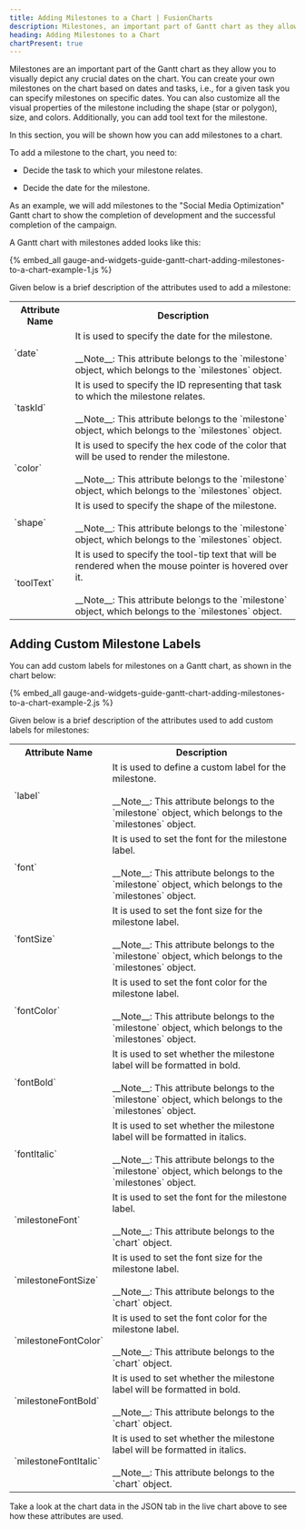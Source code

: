 ```yaml
---
title: Adding Milestones to a Chart | FusionCharts
description: Milestones, an important part of Gantt chart as they allow you to visually depict any crucial dates. Create your milestones on chart based on dates and tasks
heading: Adding Milestones to a Chart
chartPresent: true
---
```


Milestones are an important part of the Gantt chart as they allow you to visually depict any crucial dates on the chart. You can create your own milestones on the chart based on dates and tasks, i.e., for a given task you can specify milestones on specific dates. You can also customize all the visual properties of the milestone including the shape (star or polygon), size, and colors. Additionally, you can add tool text for the milestone.

In this section, you will be shown how you can add milestones to a chart.

To add a milestone to the chart, you need to:

* Decide the task to which your milestone relates.

* Decide the date for the milestone.

As an example, we will add milestones to the "Social Media Optimization" Gantt chart to show the completion of development and the successful completion of the campaign.

A Gantt chart with milestones added looks like this:

{% embed_all gauge-and-widgets-guide-gantt-chart-adding-milestones-to-a-chart-example-1.js %}

Given below is a brief description of the attributes used to add a milestone:

<table>
  <tr>
    <th>Attribute Name</th>
    <th>Description</th>
  </tr>
  <tr>
    <td>`date`</td>
    <td>It is used to specify the date for the milestone. <br> <br> __Note__: This attribute belongs to the `milestone` object, which belongs to the `milestones` object.</td>
  </tr>
  <tr>
    <td>`taskId`</td>
    <td>It is used to specify the ID representing that task to which the milestone relates.<br> <br> __Note__: This attribute belongs to the `milestone` object, which belongs to the `milestones` object.</td>
  </tr>
  <tr>
    <td>`color`</td>
    <td>It is used to specify the hex code of the color that will be used to render the milestone.<br> <br> __Note__: This attribute belongs to the `milestone` object, which belongs to the `milestones` object.</td>
  </tr>
  <tr>
    <td>`shape`</td>
    <td>It is used to specify the shape of the milestone.<br> <br> __Note__: This attribute belongs to the `milestone` object, which belongs to the `milestones` object.</td>
  </tr>
  <tr>
    <td>`toolText`</td>
    <td>It is used to specify the tool-tip text that will be rendered when the mouse pointer is hovered over it.<br> <br> __Note__: This attribute belongs to the `milestone` object, which belongs to the `milestones` object.</td>
  </tr>
  </table>

## Adding Custom Milestone Labels

  You can add custom labels for milestones on a Gantt chart, as shown in the chart below:

{% embed_all gauge-and-widgets-guide-gantt-chart-adding-milestones-to-a-chart-example-2.js %}

  Given below is a brief description of the attributes used to add custom labels for milestones:

  <table>
  <tr>
    <th>Attribute Name</th>
    <th>Description</th>
  </tr>
  <tr> 
    <td> `label` </td>
    <td> It is used to define a custom label for the milestone. <br> <br> __Note__: This attribute belongs to the `milestone` object, which belongs to the `milestones` object.</td>
  </tr>
  <tr> 
  <td> `font` </td>
  <td> It is used to set the font for the milestone label. <br> <br> __Note__: This attribute belongs to the `milestone` object, which belongs to the `milestones` object. </td>
  </tr>
  <tr> 
  <td> `fontSize` </td>
  <td> It is used to set the font size for the milestone label. <br> <br> __Note__: This attribute belongs to the `milestone` object, which belongs to the `milestones` object. </td>
  </tr>
  <tr> 
  <td> `fontColor` </td>
  <td> It is used to set the font color for the milestone label. <br> <br> __Note__: This attribute belongs to the `milestone` object, which belongs to the `milestones` object. </td>
  </tr>
  <tr> 
  <td> `fontBold` </td>
  <td> It is used to set whether the milestone label will be formatted in bold. <br> <br> __Note__: This attribute belongs to the `milestone` object, which belongs to the `milestones` object. </td>
  </tr>
  <tr> 
  <td> `fontItalic` </td>
  <td> It is used to set whether the milestone label will be formatted in italics. <br> <br> __Note__: This attribute belongs to the `milestone` object, which belongs to the `milestones` object. </td>
  </tr>
  <tr> 
  <td> `milestoneFont` </td>
  <td> It is used to set the font for the milestone label. <br> <br> __Note__: This attribute belongs to the `chart` object. </td>
  </tr>
  <tr> 
  <td> `milestoneFontSize` </td>
  <td> It is used to set the font size for the milestone label. <br> <br> __Note__: This attribute belongs to the `chart` object. </td>
  </tr>
  <tr> 
  <td> `milestoneFontColor` </td>
  <td> It is used to set the font color for the milestone label. <br> <br> __Note__: This attribute belongs to the `chart` object. </td>
  </tr>
  <tr> 
  <td> `milestoneFontBold` </td>
  <td> It is used to set whether the milestone label will be formatted in bold. <br> <br> __Note__: This attribute belongs to the `chart` object. </td>
  </tr>
  <tr> 
  <td> `milestoneFontItalic` </td>
  <td> It is used to set whether the milestone label will be formatted in italics. <br> <br> __Note__: This attribute belongs to the `chart` object. </td>
  </tr>
</table>

Take a look at the chart data in the JSON tab in the live chart above to see how these attributes are used.